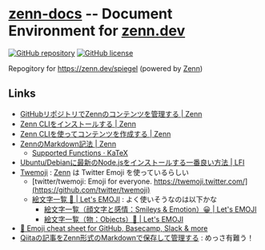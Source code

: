 # [zenn-docs] -- Document Environment for [zenn.dev][Zenn]

[![GitHub repository](https://img.shields.io/badge/repository-zenn--docs-blue)][zenn-docs]
[![GitHub license](https://img.shields.io/badge/license-CC%20BY--SA-blue)](https://raw.githubusercontent.com/spiegel-im-spiegel/zenn-docs/main/LICENSE)

Repogitory for https://zenn.dev/spiegel (powered by [Zenn])

## Links

- [GitHubリポジトリでZennのコンテンツを管理する | Zenn](https://zenn.dev/zenn/articles/connect-to-github)
- [Zenn CLIをインストールする | Zenn](https://zenn.dev/zenn/articles/install-zenn-cli)
- [Zenn CLIを使ってコンテンツを作成する | Zenn](https://zenn.dev/zenn/articles/zenn-cli-guide)
- [ZennのMarkdown記法 | Zenn](https://zenn.dev/zenn/articles/markdown-guide)
    - [Supported Functions · KaTeX](https://katex.org/docs/supported.html)
- [Ubuntu/Debianに最新のNode.jsをインストールする一番良い方法 | LFI](https://linuxfan.info/install_nodejs_on_ubuntu_debian)
- [Twemoji](https://twemoji.twitter.com/) : [Zenn] は Twitter Emoji を使っているらしい
    - [twitter/twemoji: Emoji for everyone. https://twemoji.twitter.com/](https://github.com/twitter/twemoji)
    - [絵文字一覧 🤣 | Let's EMOJI](https://lets-emoji.com/emojilist/) : よく使いそうなのは以下かな
        - [絵文字一覧（顔文字と感情：Smileys & Emotion）😀 | Let's EMOJI](https://lets-emoji.com/emojilist/emojilist-1/)
        - [絵文字一覧（物：Objects）📌 | Let's EMOJI](https://lets-emoji.com/emojilist/emojilist-7/)
- [🎁 Emoji cheat sheet for GitHub, Basecamp, Slack & more](https://www.webfx.com/tools/emoji-cheat-sheet/)
- [Qiitaの記事をZenn形式のMarkdownで保存して管理する](https://zenn.dev/ikawaha/articles/qiita-ab9906581e34f26993a9) : めっさ有難う！

[zenn-docs]: https://github.com/spiegel-im-spiegel/zenn-docs "spiegel-im-spiegel/zenn-docs: Document Environment for zenn.dev"
[Zenn]: https://zenn.dev/ "Zenn｜プログラマーのための情報共有コミュニティ"
